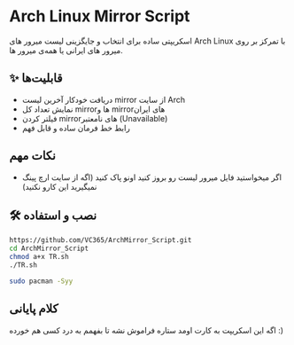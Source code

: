 # Arch Linux Mirror Script

اسکریپتی ساده برای انتخاب و جایگزینی لیست میرور های Arch Linux با تمرکز بر روی میرور های ایرانی یا همه‌ی میرور ها.

## ✨ قابلیت‌ها

- دریافت خودکار آخرین لیست mirror از سایت Arch
- نمایش تعداد کل mirrorها و mirrorهای ایران
- فیلتر کردن mirrorهای نامعتبر (Unavailable)
- رابط خط فرمان ساده و قابل فهم

## نکات مهم

- اگر میخواستید فایل میرور لیست رو بروز کنید اونو پاک کنید (اگه از سایت ارچ پینگ نمیگیرید این کارو نکنید)

## 🛠 نصب و استفاده

```bash
https://github.com/VC365/ArchMirror_Script.git
cd ArchMirror_Script
chmod a+x TR.sh
./TR.sh

sudo pacman -Syy
```
## کلام پایانی
اگه این اسکریپت به کارت اومد ستاره فراموش نشه تا بفهمم به درد کسی هم خورده :)
